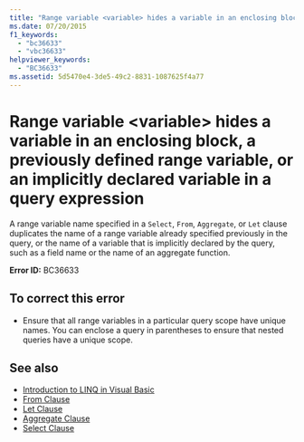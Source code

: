 ```yaml
---
title: "Range variable <variable> hides a variable in an enclosing block, a previously defined range variable, or an implicitly declared variable in a query expression"
ms.date: 07/20/2015
f1_keywords: 
  - "bc36633"
  - "vbc36633"
helpviewer_keywords: 
  - "BC36633"
ms.assetid: 5d5470e4-3de5-49c2-8831-1087625f4a77
---
```

# Range variable \<variable> hides a variable in an enclosing block, a previously defined range variable, or an implicitly declared variable in a query expression
A range variable name specified in a `Select`, `From`, `Aggregate`, or `Let` clause duplicates the name of a range variable already specified previously in the query, or the name of a variable that is implicitly declared by the query, such as a field name or the name of an aggregate function.  
  
 **Error ID:** BC36633  
  
## To correct this error  
  
- Ensure that all range variables in a particular query scope have unique names. You can enclose a query in parentheses to ensure that nested queries have a unique scope.  
  
## See also

- [Introduction to LINQ in Visual Basic](../../../visual-basic/programming-guide/language-features/linq/introduction-to-linq.md)
- [From Clause](../../../visual-basic/language-reference/queries/from-clause.md)
- [Let Clause](../../../visual-basic/language-reference/queries/let-clause.md)
- [Aggregate Clause](../../../visual-basic/language-reference/queries/aggregate-clause.md)
- [Select Clause](../../../visual-basic/language-reference/queries/select-clause.md)
